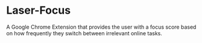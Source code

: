 # Laser-Focus
A Google Chrome Extension that provides the user with a focus score based on how frequently they switch between irrelevant online tasks.
